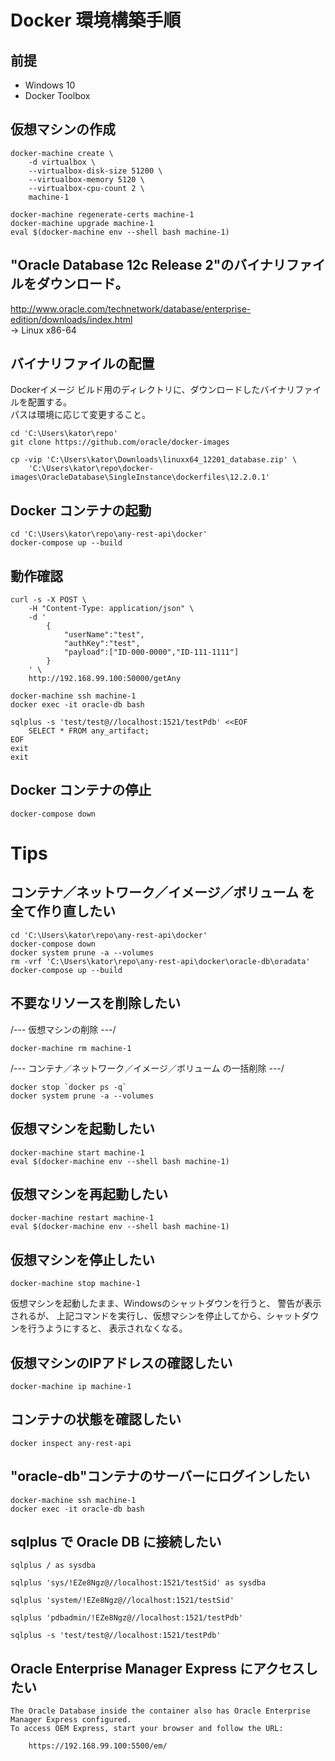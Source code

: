 # Docker 環境構築手順
## 前提
* Windows 10
* Docker Toolbox
    
## 仮想マシンの作成
```shell script
docker-machine create \
    -d virtualbox \
    --virtualbox-disk-size 51200 \
    --virtualbox-memory 5120 \
    --virtualbox-cpu-count 2 \
    machine-1
    
docker-machine regenerate-certs machine-1
docker-machine upgrade machine-1
eval $(docker-machine env --shell bash machine-1)
```

## "Oracle Database 12c Release 2"のバイナリファイルをダウンロード。
http://www.oracle.com/technetwork/database/enterprise-edition/downloads/index.html  
-> Linux x86-64

## バイナリファイルの配置
Dockerイメージ ビルド用のディレクトリに、ダウンロードしたバイナリファイルを配置する。  
パスは環境に応じて変更すること。  

```shell script
cd 'C:\Users\kator\repo'
git clone https://github.com/oracle/docker-images

cp -vip 'C:\Users\kator\Downloads\linuxx64_12201_database.zip' \
    'C:\Users\kator\repo\docker-images\OracleDatabase\SingleInstance\dockerfiles\12.2.0.1'
```

## Docker コンテナの起動
```shell script
cd 'C:\Users\kator\repo\any-rest-api\docker'
docker-compose up --build
```
## 動作確認
```shell script
curl -s -X POST \
    -H "Content-Type: application/json" \
    -d '
        {
            "userName":"test",
            "authKey":"test",
            "payload":["ID-000-0000","ID-111-1111"]
        }
    ' \
    http://192.168.99.100:50000/getAny
```
```shell script
docker-machine ssh machine-1
docker exec -it oracle-db bash

sqlplus -s 'test/test@//localhost:1521/testPdb' <<EOF
    SELECT * FROM any_artifact;
EOF
exit
exit
```

## Docker コンテナの停止
```shell script
docker-compose down
```

# Tips
## コンテナ／ネットワーク／イメージ／ボリューム を全て作り直したい
```shell script
cd 'C:\Users\kator\repo\any-rest-api\docker'
docker-compose down
docker system prune -a --volumes
rm -vrf 'C:\Users\kator\repo\any-rest-api\docker\oracle-db\oradata'
docker-compose up --build
```
  
## 不要なリソースを削除したい
/--- 仮想マシンの削除 ---/
```shell script
docker-machine rm machine-1
```
/--- コンテナ／ネットワーク／イメージ／ボリューム の一括削除 ---/
```shell script
docker stop `docker ps -q`
docker system prune -a --volumes
```

## 仮想マシンを起動したい
```shell script
docker-machine start machine-1
eval $(docker-machine env --shell bash machine-1)
```

## 仮想マシンを再起動したい
```shell script
docker-machine restart machine-1
eval $(docker-machine env --shell bash machine-1)
```

## 仮想マシンを停止したい
```shell script
docker-machine stop machine-1
```
仮想マシンを起動したまま、Windowsのシャットダウンを行うと、 警告が表示されるが、
上記コマンドを実行し、仮想マシンを停止してから、シャットダウンを行うようにすると、 表示されなくなる。

## 仮想マシンのIPアドレスの確認したい
```shell script
docker-machine ip machine-1
```
  
## コンテナの状態を確認したい
```shell script
docker inspect any-rest-api
```
  
## "oracle-db"コンテナのサーバーにログインしたい
```shell script
docker-machine ssh machine-1
docker exec -it oracle-db bash
```
  
## sqlplus で Oracle DB に接続したい
```shell script
sqlplus / as sysdba
```
```shell script
sqlplus 'sys/!EZe8Ngz@//localhost:1521/testSid' as sysdba
```
```shell script
sqlplus 'system/!EZe8Ngz@//localhost:1521/testSid'
```
```shell script
sqlplus 'pdbadmin/!EZe8Ngz@//localhost:1521/testPdb'
```
```shell script
sqlplus -s 'test/test@//localhost:1521/testPdb'
```

## Oracle Enterprise Manager Express にアクセスしたい
```text
The Oracle Database inside the container also has Oracle Enterprise Manager Express configured. 
To access OEM Express, start your browser and follow the URL:

	https://192.168.99.100:5500/em/
```
